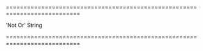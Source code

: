 <!--**
/*-------------------------------------------
    Auto-generated file. Do not modify.
-------------------------------------------

**-->
===========================================================================
<!--default-->'Not Or'<!--/default-->
<!--type-->String<!--/type-->
===========================================================================

<!--shortDescription-->

<!--/shortDescription-->

<!--fullDescription-->

<!--/fullDescription-->